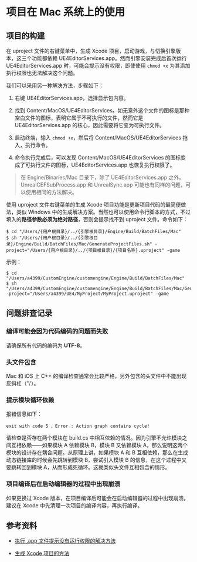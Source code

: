 # 项目在 Mac 系统上的使用


## 项目的构建

在 uproject 文件的右键菜单中，生成 Xcode 项目，启动游戏，与切换引擎版本，这三个功能都依赖 UE4EditorServices.app。然而引擎安装完成后首次运行 UE4EditorServices.app 时，可能会提示没有权限，即使使用 `chmod +x` 为其添加执行权限也无法解决这个问题。

我们可以采用另一种解决方法，步骤如下：

1. 右键 UE4EditorServices.app，选择显示包内容。

2. 找到 Content/MacOS/UE4EditorServices。如无意外这个文件的图标是那种空白文件的图标，表明它属于不可执行的文件，然而它是 UE4EditorServices.app 的核心，因此需要将它变为可执行文件。

3. 启动终端，输入 `chmod +x`，然后将 Content/MacOS/UE4EditorServices 拖入，执行命令。

4. 命令执行完成后，可以发现 Content/MacOS/UE4EditorServices 的图标变成了可执行文件的图标，UE4EditorServices.app 也恢复执行权限了。

> 在 Engine/Binaries/Mac 目录下，除了 UE4EditorServices.app 之外，UnrealCEFSubProcess.app 和 UnrealSync.app 可能也有同样的问题，可以使用相同的方法解决。

使用 uproject 文件右键菜单的生成 Xcode 项目功能是更新项目代码的最简便做法，类似 Windows 中的生成解决方案。当然也可以使用命令行脚本的方式，不过填入的**路径参数必须为绝对路径**，否则会提示找不到 uproject 文件。命令如下：

```shell
$ cd "/Users/{用户根目录}/../{引擎根目录}/Engine/Build/BatchFiles/Mac"
$ sh "/Users/{用户根目录}/../{引擎根目录}/Engine/Build/BatchFiles/Mac/GenerateProjectFiles.sh" -project="/Users/{用户根目录}/../{项目根目录}/{项目名称}.uproject" -game
```

示例：

```shell
$ cd "/Users/a4399/CustomEngine/customengine/Engine/Build/BatchFiles/Mac"
$ sh "/Users/a4399/CustomEngine/customengine/Engine/Build/BatchFiles/Mac/GenerateProjectFiles.sh" -project="/Users/a4399/UE4/MyProject/MyProject.uproject" -game
```


## 问题排查记录

### 编译可能会因为代码编码的问题而失败

请确保所有代码的编码为 **UTF-8**。

### 头文件包含

Mac 和 iOS 上 C++ 的编译检查通常会比较严格，另外包含的头文件中不能出现反斜杠（'\\'）。

### 提示模块循环依赖

报错信息如下：

```
exit with code 5 ，Error : Action graph contains cycle!
```

请检查是否存在两个模块在 build.cs 中相互依赖的情况。因为引擎不允许模块之间互相依赖——如果模块 A 依赖模块 B，模块 B 又依赖模块 A，那么说明这两个模块的设计存在耦合问题。从原理上讲，如果模块 A 和 B 互相依赖，那么在生成动态链接库的时候会先跳转到模块 B，尝试引入模块 B 的信息，在这个过程中又要跳转回到模块 A，从而形成死循环。这就类似头文件互相包含的情形。

### 项目编译后在启动编辑器的过程中出现崩溃

如果更换过 Xcode 版本，在项目编译后可能会在启动编辑器的过程中出现崩溃。建议在 Xcode 中先清理一次项目的编译内容，再执行编译。

## 参考资料

+ [执行 .app 文件提示没有运行权限的解决方法](https://zhuanlan.zhihu.com/p/90691938)

+ [生成 Xcode 项目的方法](https://answers.unrealengine.com/questions/22749/view.html)
